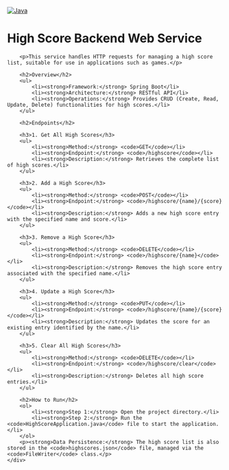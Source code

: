 [![Java](https://img.shields.io/badge/Java-007396?style=for-the-badge&logo=java&logoColor=white)](https://www.oracle.com/java/)


<body>
    <div class="container">
        <h1>High Score Backend Web Service</h1>

        <p>This service handles HTTP requests for managing a high score list, suitable for use in applications such as games.</p>

        <h2>Overview</h2>
        <ul>
            <li><strong>Framework:</strong> Spring Boot</li>
            <li><strong>Architecture:</strong> RESTful API</li>
            <li><strong>Operations:</strong> Provides CRUD (Create, Read, Update, Delete) functionalities for high scores.</li>
        </ul>

        <h2>Endpoints</h2>

        <h3>1. Get All High Scores</h3>
        <ul>
            <li><strong>Method:</strong> <code>GET</code></li>
            <li><strong>Endpoint:</strong> <code>/highscore</code></li>
            <li><strong>Description:</strong> Retrieves the complete list of high scores.</li>
        </ul>

        <h3>2. Add a High Score</h3>
        <ul>
            <li><strong>Method:</strong> <code>POST</code></li>
            <li><strong>Endpoint:</strong> <code>/highscore/{name}/{score}</code></li>
            <li><strong>Description:</strong> Adds a new high score entry with the specified name and score.</li>
        </ul>

        <h3>3. Remove a High Score</h3>
        <ul>
            <li><strong>Method:</strong> <code>DELETE</code></li>
            <li><strong>Endpoint:</strong> <code>/highscore/{name}</code></li>
            <li><strong>Description:</strong> Removes the high score entry associated with the specified name.</li>
        </ul>

        <h3>4. Update a High Score</h3>
        <ul>
            <li><strong>Method:</strong> <code>PUT</code></li>
            <li><strong>Endpoint:</strong> <code>/highscore/{name}/{score}</code></li>
            <li><strong>Description:</strong> Updates the score for an existing entry identified by the name.</li>
        </ul>

        <h3>5. Clear All High Scores</h3>
        <ul>
            <li><strong>Method:</strong> <code>DELETE</code></li>
            <li><strong>Endpoint:</strong> <code>/highscore/clear</code></li>
            <li><strong>Description:</strong> Deletes all high score entries.</li>
        </ul>

        <h2>How to Run</h2>
        <ol>
            <li><strong>Step 1:</strong> Open the project directory.</li>
            <li><strong>Step 2:</strong> Run the <code>HighScoreApplication.java</code> file to start the application.</li>
        </ol>
        <p><strong>Data Persistence:</strong> The high score list is also stored in the <code>highscores.json</code> file, managed via the <code>FileWriter</code> class.</p>
    </div>
</body>
